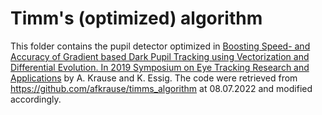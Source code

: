 # Timm's (optimized) algorithm
This folder contains the pupil detector optimized in [Boosting Speed- and Accuracy of Gradient based Dark Pupil Tracking using Vectorization and Differential Evolution. In 2019 Symposium on Eye Tracking Research and Applications](https://doi.org/10.1145/3314111.3319849) by A. Krause and K. Essig. The code were retrieved from https://github.com/afkrause/timms_algorithm at 08.07.2022 and modified accordingly.